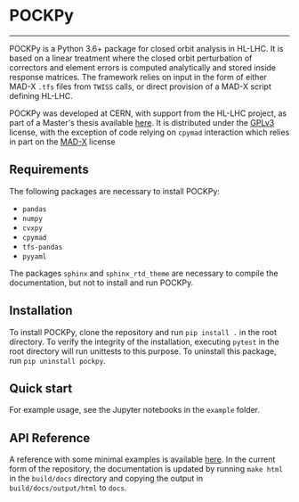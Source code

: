 # POCKPy

---

POCKPy is a Python 3.6+ package for closed orbit analysis in HL-LHC. It is based on a linear treatment where the closed orbit perturbation of correctors and element errors is computed analytically and stored inside response matrices. The framework relies on input in the form of either MAD-X `.tfs` files from `TWISS` calls, or direct provision of a MAD-X script defining HL-LHC.

POCKPy was developed at CERN, with support from the HL-LHC project, as part of a Master's thesis available [here](http://lup.lub.lu.se/student-papers/record/8998721). It is distributed under the [GPLv3](LICENSES/GPLv3.txt) license, with the exception of code relying on `cpymad` interaction which relies in part on the [MAD-X](LICENSES/MADX_LICENSE.txt) license

## Requirements

The following packages are necessary to install POCKPy:

* `pandas`
* `numpy`
* `cvxpy`
* `cpymad`
* `tfs-pandas`
* `pyyaml`

The packages `sphinx` and `sphinx_rtd_theme` are necessary to compile the documentation, but not to install and run POCKPy.

## Installation

To install POCKPy, clone the repository and run `pip install .` in the root directory. To verify the integrity of the installation, executing `pytest` in the root directory will run unittests to this purpose. To uninstall this package, run `pip uninstall pockpy`.

## Quick start

For example usage, see the Jupyter notebooks in the `example` folder.

## API Reference

A reference with some minimal examples is available [here](https://pylhc.github.io/pockpy/). In the current form of the repository, the documentation is updated by running `make html` in the `build/docs` directory and copying the output in `build/docs/output/html` to `docs`.
